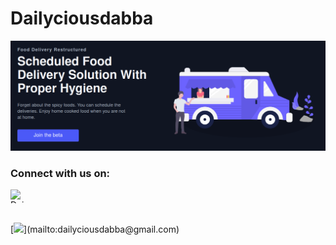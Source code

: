 # Dailyciousdabba

[![Dailyciousdabba](https://github.com/dailyciousdabba/dailyciousdabba/blob/main/welcome-dabba.png)](https://www.dailyciousdabba.tech/join-beta)

### Connect with us on: 
<table>
    <div align="center m-5" >
        <a href="https://medium.com/dailycios-dabba">
        <img align="left" alt="Dailyciousdabba"s medium" width="22px" height="22px" src="https://simpleicons.org/icons/medium.svg" />
        </a>
      </div>                                                                                                                 
</table>
<br>
[<img src ="https://img.shields.io/badge/Email-Here-%23E4405F.svg?&style=for-the-badge&logo=&logoColor=white%22">](mailto:dailyciousdabba@gmail.com)
